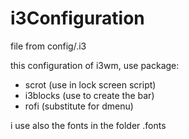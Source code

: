 # i3Configuration

file from config/.i3

this configuration of i3wm, use package:
- scrot (use in lock screen script)
- i3blocks (use to create the bar)
- rofi (substitute for dmenu)

i use also the fonts in the folder .fonts
